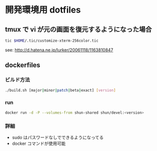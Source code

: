 # 開発環境用 dotfiles

## tmux で vi が元の画面を復元するようになった場合

```bash
tic $HOME/.tic/customize-xterm-256color.tic
```

see: http://d.hatena.ne.jp/lurker/20061118/1163810847

## dockerfiles

### ビルド方法

```bash
./build.sh [major|minor|patch|beta|exact] [version]
```

### run

```bash
docker run -d -P --volumes-from shun-shared shun/devel:<version>
```

### 詳細

* sudo はパスワードなしでできるようになってる
* docker コマンドが使用可能
